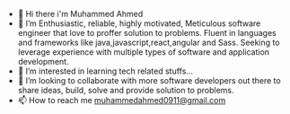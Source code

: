 - 👋 Hi there i'm Muhammed Ahmed
- 👀 I’m Enthusiastic, reliable, highly motivated, Meticulous software engineer that love to proffer solution to problems. Fluent in languages and frameworks like java,javascript,react,angular and Sass. Seeking to leverage experience with multiple types of  software and application development.
- 🌱 I’m interested in learning tech related stuffs...
- 💞️ I’m looking to collaborate with more software developers out there to share ideas, build, solve and provide solution to problems.
- 📫 How to reach me muhammedahmed0911@gmail.com

<!---
Ahmad0911/Ahmad0911 is a ✨ special ✨ repository because its `README.md` (this file) appears on your GitHub profile.
You can click the Preview link to take a look at your changes.
--->
